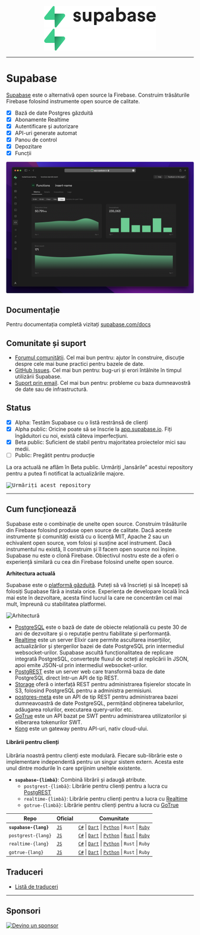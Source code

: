 <p align="center">
<img width="300" src="https://raw.githubusercontent.com/supabase/supabase/master/apps/www/public/images/supabase-logo-wordmark--light.svg?sanitize=true#gh-light-mode-only">
<img width="300" src="https://raw.githubusercontent.com/supabase/supabase/master/apps/www/public/images/supabase-logo-wordmark--dark.svg?sanitize=true#gh-dark-mode-only">
</p>

---

# Supabase

[Supabase](https://supabase.com) este o alternativă open source la Firebase. Construim trăsăturile Firebase folosind instrumente open source de calitate.

- [x] Bază de date Postgres găzduită
- [x] Abonamente Realtime
- [x] Autentificare și autorizare
- [x] API-uri generate automat
- [x] Panou de control
- [x] Depozitare
- [x] Funcții

![Supabase Dashboard](https://raw.githubusercontent.com/supabase/supabase/master/apps/www/public/images/github/supabase-dashboard.png)

## Documentație

Pentru documentația completă vizitați [supabase.com/docs](https://supabase.com/docs)

## Comunitate și suport

- [Forumul comunității](https://github.com/supabase/supabase/discussions). Cel mai bun pentru: ajutor în construire, discuție despre cele mai bune practici pentru bazele de date.
- [GitHub Issues](https://github.com/supabase/supabase/issues). Cel mai bun pentru: bug-uri și erori întâlnite în timpul utilizării Supabase.
- [Suport prin email](https://supabase.com/docs/support#business-support). Cel mai bun pentru: probleme cu baza dumneavostră de date sau de infrastructură.

## Status

- [x] Alpha: Testăm Supabase cu o listă restrânsă de clienți
- [x] Alpha public: Oricine poate să se înscrie la [app.supabase.io](https://app.supabase.io). Fiți îngăduitori cu noi, există câteva imperfecțiuni.
- [x] Beta public: Suficient de stabil pentru majoritatea proiectelor mici sau medii.
- [ ] Public: Pregătit pentru producție

La ora actuală ne aflăm în Beta public. Urmăriți „lansările” acestui repository pentru a putea fi notificat la actualizările majore.

<kbd><img src="https://gitcdn.link/repo/supabase/supabase/master/web/static/watch-repo.gif" alt="Urmăriți acest repository"/></kbd>

---

## Cum funcționează

Supabase este o combinație de unelte open source. Construim trăsăturile din Firebase folosind produse open source de calitate. Dacă aceste instrumente și comunități există cu o licență MIT, Apache 2 sau un echivalent open source, vom folosi și susține acel instrument. Dacă instrumentul nu există, îl construim și îl facem open source noi înșine. Supabase nu este o clonă Firebase. Obiectivul nostru este de a oferi o experiență similară cu cea din Firebase folosind unelte open source.

**Arhitectura actuală**

Supabase este o [platformă găzduită](https://app.supabase.io). Puteți să vă înscrieți și să începeți să folosiți Supabase fără a instala orice. Experiența de developare locală încă mai este în dezvoltare, acesta fiind lucrul la care ne concentrăm cel mai mult, împreună cu stabilitatea platformei.

![Arhitectură](https://supabase.com/docs/assets/images/supabase-architecture-9050a7317e9ec7efb7807f5194122e48.png)

- [PostgreSQL](https://www.postgresql.org/) este o bază de date de obiecte relațională cu peste 30 de ani de dezvoltare și o reputație pentru fiabilitate și performanță.
- [Realtime](https://github.com/supabase/realtime) este un server Elixir care permite ascultarea inserțiilor, actualizărilor și ștergerilor bazei de date PostgreSQL prin intermediul websocket-urilor. Supabase ascultă funcționalitatea de replicare integrată PostgreSQL, convertește fluxul de octeți al replicării în JSON, apoi emite JSON-ul prin intermediul websocket-urilor.
- [PostgREST](http://postgrest.org/) este un server web care transformă baza de date PostgreSQL direct într-un API de tip REST.
- [Storage](https://github.com/supabase/storage-api) oferă o interfață REST pentru administrarea fișierelor stocate în S3, folosind PostgreSQL pentru a administra permisiuni.
- [postgres-meta](https://github.com/supabase/postgres-meta) este un API de tip REST pentru administrarea bazei dumneavoastră de date PostgreSQL, permițând obținerea tabelurilor, adăugarea rolurilor, executarea query-urilor etc.
- [GoTrue](https://github.com/netlify/gotrue) este un API bazat pe SWT pentru administrarea utilizatorilor și eliberarea tokenurilor SWT.
- [Kong](https://github.com/Kong/kong) este un gateway pentru API-uri, nativ cloud-ului.

#### Librării pentru clienți

Librăria noastră pentru clienți este modulară. Fiecare sub-librărie este o implementare independentă pentru un singur sistem extern. Acesta este unul dintre modurile în care sprijinim uneltele existente.

- **`supabase-{limbă}`**: Combină librării și adaugă atribute.
  - `postgrest-{limbă}`: Librărie pentru clienți pentru a lucra cu [PostgREST](https://github.com/postgrest/postgrest)
  - `realtime-{limbă}`: Librărie pentru clienți pentru a lucra cu [Realtime](https://github.com/supabase/realtime)
  - `gotrue-{limbă}`: Librărie pentru clienți pentru a lucra cu [GoTrue](https://github.com/netlify/gotrue)

| Repo                  | Oficial                                          | Comunitate                                                                                                                                                                                                                                                                       |
| --------------------- | ------------------------------------------------ | -------------------------------------------------------------------------------------------------------------------------------------------------------------------------------------------------------------------------------------------------------------------------------- |
| **`supabase-{lang}`** | [`JS`](https://github.com/supabase/supabase-js)  | [`C#`](https://github.com/supabase/supabase-csharp) \| [`Dart`](https://github.com/supabase/supabase-dart) \| [`Python`](https://github.com/supabase/supabase-py) \| `Rust` \| [`Ruby`](https://github.com/supabase/supabase-rb)                                                 |
| `postgrest-{lang}`    | [`JS`](https://github.com/supabase/postgrest-js) | [`C#`](https://github.com/supabase/postgrest-csharp) \| [`Dart`](https://github.com/supabase/postgrest-dart) \| [`Python`](https://github.com/supabase/postgrest-py) \| [`Rust`](https://github.com/supabase/postgrest-rs) \| [`Ruby`](https://github.com/supabase/postgrest-rb) |
| `realtime-{lang}`     | [`JS`](https://github.com/supabase/realtime-js)  | [`C#`](https://github.com/supabase/realtime-csharp) \| [`Dart`](https://github.com/supabase/realtime-dart) \| [`Python`](https://github.com/supabase/realtime-py) \| `Rust` \| `Ruby`                                                                                            |
| `gotrue-{lang}`       | [`JS`](https://github.com/supabase/gotrue-js)    | [`C#`](https://github.com/supabase/gotrue-csharp) \| [`Dart`](https://github.com/supabase/gotrue-dart) \| [`Python`](https://github.com/supabase/gotrue-py) \| `Rust` \| `Ruby`                                                                                                  |

<!--- Remove this list if you're traslating to another language, it's hard to keep updated across multiple files-->
<!--- Keep only the link to the list of translation files-->

## Traduceri

- [Listă de traduceri](/i18n/languages.md) <!--- Keep only this -->

---

## Sponsori

[![Devino un sponsor](https://user-images.githubusercontent.com/10214025/90518111-e74bbb00-e198-11ea-8f88-c9e3c1aa4b5b.png)](https://github.com/sponsors/supabase)
